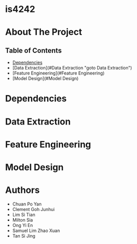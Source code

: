 # is4242

# About The Project


## Table of Contents
* [Dependencies](#Dependencies)
* [Data Extraction](#Data Extraction "goto Data Extraction")
* [Feature Engineering](#Feature Engineering)
* [Model Design](#Model Design)


# Dependencies

<a name="Data Extraction"></a>
# Data Extraction

<a name="Data Extraction"></a>
# Feature Engineering

<a name="Model Design"></a>
# Model Design

# Authors
* Chuan Po Yan
* Clement Goh Junhui
* Lim Si Tian
* Milton Sia
* Ong Yi En
* Samuel Lim Zhao Xuan
* Tan Si Jing
